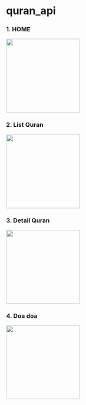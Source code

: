 # quran_api


<div class= "row">
<p><h3>1. HOME</h3><img  width="200" src="https://github.com/awangr/quran_/assets/113409906/00b148c5-5718-4edf-94af-746a5c196d98" alt="" /></p>
<p><h3>2. List Quran</h3><img width="200" src="https://github.com/awangr/quran_/assets/113409906/941e2ec3-1a0b-49e0-8e4b-cd6f2bf9db8f" alt="" /></p>
<p><h3>3. Detail Quran</h3><img width="200" src="https://github.com/awangr/quran_/assets/113409906/ac537254-d823-43d6-afba-c59015cb65be" alt="" /></p>
<p><h3>4. Doa doa </h3><img width="200" src="https://github.com/awangr/quran_/assets/113409906/fdb3fcfe-07b5-4dc0-9333-68ba0a9dc7ad" alt="" /></p>
</div>


